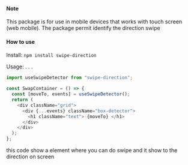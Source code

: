 #### Note

This package is for use in mobile devices that works with touch screen (web mobile). The package permit identify the direction swipe

#### How to use

Install:
`npm install swipe-direction`

Usage:
.
.
.

```javascript
import useSwipeDetector from "swipe-direction";

const SwapContainer = () => {
  const [moveTo, events] = useSwipeDetector();
  return (
    <div className="grid">
      <div {...events} className="box-detector">
        <h1 className="text"> {moveTo} </h1>
      </div>
    </div>
  );
};
```

this code show a element where you can do swipe and it show to the direction on screen
